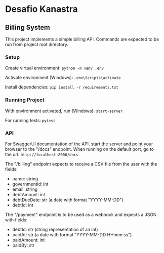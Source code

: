 # Desafio Kanastra
## Billing System

This project implements a simple billing API. Commands are expected to be run from project root directory.

### Setup
Create virtual environment:
`python -m venv .env`

Activate environment (Windows):
`.env\Scripts\activate`

Install dependencies:
`pip install -r requirements.txt`

### Running Project
With environment activated, run (Windows):
`start-server`

For running tests:
`pytest`

### API
For SwaggerUI documentation of the API, start the server and point your browser to the "/docs" endpoint. When running on the default port, go to the url:
`http://localhost:8000/docs`

The "/billing" endpoint expects to receive a CSV file from the user with the fields:
  - name: string
  - governmentId: int
  - email: string
  - debtAmount: int
  - debtDueDate: str (a date with format "YYYY-MM-DD")
  - debtId: int
  
The "/payment" endpoint is to be used as a webhook and expects a JSON with fields:
  - debtId: str (string representation of an int)
  - paidAt: str (a date with format "YYYY-MM-DD HH:mm:ss")
  - paidAmount: int
  - paidBy: str
